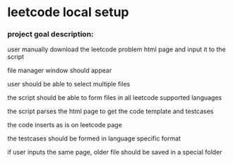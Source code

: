 # leetcode local setup 

### project goal description:

user manually download the leetcode problem html page and input it to the script

file manager window should appear

user should be able to select multiple files

the script should be able to form files in all leetcode supported languages

the script parses the html page to get the code template and testcases

the code inserts as is on leetcode page

the testcases should be formed in language specific format

if user inputs the same page, older file should be saved in a special folder

